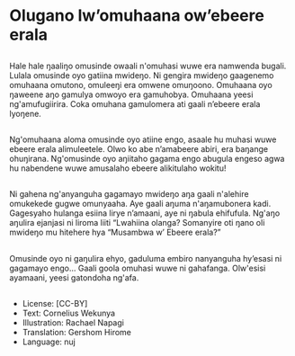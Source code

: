 # Olugano lw’omuhaana ow’ebeere erala

##
Hale hale ŋaaliŋo omusinde
owaali n'omuhasi wuwe era
namwenda bugali.
Lulala omusinde oyo gatiina
mwideŋo. Ni gengira mwideŋo
gaagenemo omuhaana
omutono, omuleeŋi era
omwene omuŋoono.
Omuhaana oyo ŋaweene aŋo
gamulya omwoyo era
gamuhobya. Omuhaana yeesi
ng'amufugiirira.
Coka omuhana gamulomera ati
gaali n’ebeere erala lyoŋene.

##
Ng'omuhaana aloma omusinde
oyo atiine engo, asaale hu
muhasi wuwe ebeere erala
alimuleetele. Olwo ko abe
n’amabeere abiri, era baŋange
ohuŋirana.
Ng'omusinde oyo aŋiitaho
gagama engo abugula engeso
agwa hu nabendene wuwe
amusalaho ebeere alikitulaho
wokitu!

##
Ni gahena ng'anyanguha
gagamayo mwideŋo aŋa gaali
n'alehire omukekede gugwe
omunyaaha.
Aye gaali aŋuma
n'aŋamubonera kadi.
Gagesyaho hulanga esiina lirye
n’amaani, aye ni ŋabula
ehifufula.
Ng'aŋo aŋulira ejanjasi ni liroma
liiti “Lwahiina olanga?
Somanyire oti ŋano oli mwideŋo
mu hitehere hya “Musambwa w’
Ebeere erala?”

##
Omusinde oyo ni gaŋulira ehyo,
gaduluma embiro nanyanguha
hy’esasi ni gagamayo engo...
Gaali goola omuhasi wuwe ni
gahafanga.
Olw'esisi ayamaani, yeesi
gatondoha ng'afa.

##
* License: [CC-BY]
* Text: Cornelius Wekunya
* Illustration: Rachael Napagi
* Translation: Gershom Hirome
* Language: nuj
